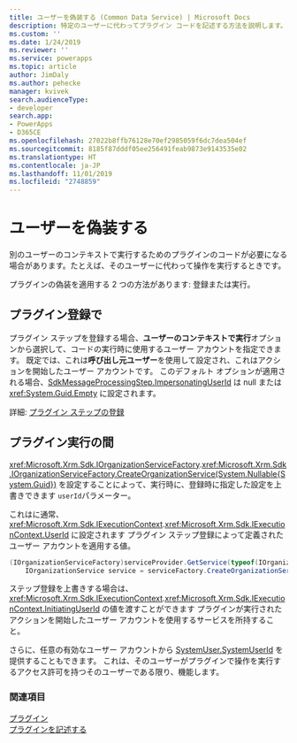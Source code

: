 ```yaml
---
title: ユーザーを偽装する (Common Data Service) | Microsoft Docs
description: 特定のユーザーに代わってプラグイン コードを記述する方法を説明します。
ms.custom: ''
ms.date: 1/24/2019
ms.reviewer: ''
ms.service: powerapps
ms.topic: article
author: JimDaly
ms.author: pehecke
manager: kvivek
search.audienceType:
- developer
search.app:
- PowerApps
- D365CE
ms.openlocfilehash: 27022b8ffb76128e70ef2985059f6dc7dea504ef
ms.sourcegitcommit: 8185f87dddf05ee256491feab9873e9143535e02
ms.translationtype: HT
ms.contentlocale: ja-JP
ms.lasthandoff: 11/01/2019
ms.locfileid: "2748859"
---
```

# <a name="impersonate-a-user"></a>ユーザーを偽装する

別のユーザーのコンテキストで実行するためのプラグインのコードが必要になる場合があります。たとえば、そのユーザーに代わって操作を実行するときです。

プラグインの偽装を適用する 2 つの方法があります: 登録または実行。

## <a name="at-plug-in-registration"></a>プラグイン登録で

プラグイン ステップを登録する場合、**ユーザーのコンテキストで実行**オプションから選択して、コードの実行時に使用するユーザー アカウントを指定できます。 既定では、これは**呼び出し元ユーザー**を使用して設定され、これはアクションを開始したユーザー アカウントです。 このデフォルト オプションが適用される場合、[SdkMessageProcessingStep.ImpersonatingUserId](reference/entities/sdkmessageprocessingstep.md#BKMK_ImpersonatingUserId) は null または <xref:System.Guid.Empty> に設定されます。

詳細: [プラグイン ステップの登録](register-plug-in.md#register-plug-in-step)

## <a name="during-plug-in-execution"></a>プラグイン実行の間

<xref:Microsoft.Xrm.Sdk.IOrganizationServiceFactory>.<xref:Microsoft.Xrm.Sdk.IOrganizationServiceFactory.CreateOrganizationService(System.Nullable{System.Guid})> を設定することによって、実行時に、登録時に指定した設定を上書きできます `userId`パラメーター。

これはに通常、<xref:Microsoft.Xrm.Sdk.IExecutionContext>.<xref:Microsoft.Xrm.Sdk.IExecutionContext.UserId> に設定されます プラグイン ステップ登録によって定義されたユーザー アカウントを適用する値。

```csharp
(IOrganizationServiceFactory)serviceProvider.GetService(typeof(IOrganizationServiceFactory));
    IOrganizationService service = serviceFactory.CreateOrganizationService(context.UserId);
```

ステップ登録を上書きする場合は、<xref:Microsoft.Xrm.Sdk.IExecutionContext>.<xref:Microsoft.Xrm.Sdk.IExecutionContext.InitiatingUserId> の値を渡すことができます プラグインが実行されたアクションを開始したユーザー アカウントを使用するサービスを所持すること。

さらに、任意の有効なユーザー アカウントから [SystemUser.SystemUserId](reference/entities/systemuser.md#BKMK_SystemUserId) を提供することもできます。 これは、そのユーザーがプラグインで操作を実行するアクセス許可を持つそのユーザーである限り、機能します。

### <a name="see-also"></a>関連項目

[プラグイン](plug-ins.md)  
[プラグインを記述する](write-plug-in.md)
